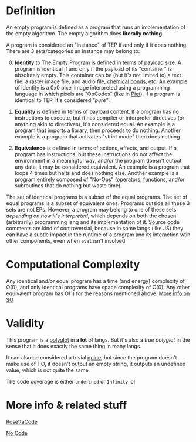 # Definition
An empty program is defined as a program that runs an implementation of the empty algorithm. The empty algorithm does **literally nothing**.

A program is considered an "instance" of TEP if and only if it does nothing. There are 3 sets/categories an instance may belong to:

0. **Identity** to The Empty Program is defined in terms of [payload](https://en.wikipedia.org/wiki/Payload_(computing)) size. A program is identical if and only if the payload of its "container" is absolutely empty. This container can be (but it's not limited to) a text file, a raster image file, and audio file, [chemical bonds](https://en.wikipedia.org/wiki/Chemical_computer), etc. An example of identity is a 0x0 pixel image interpreted using a programming language in which pixels are "OpCodes" (like in [Piet](https://esolangs.org/wiki/Piet)). If a program is identical to TEP, it's considered *"pure"*.

1. **Equality** is defined in terms of payload content. If a program has no instructions to execute, but it has compiler or interpreter directives (or anything akin to directives), it's considered equal. An example is a program that imports a library, then proceeds to do nothing. Another example is a program that activates "strict mode" then does nothing.

2. **Equivalence** is defined in terms of actions, effects, and output. If a program has instructions, but these instructions do not affect the environment in a meaningful way, and/or the program doesn't output any data, it may be considered equivalent. An example is a program that loops 4 times but halts and does nothing else. Another example is a program entirely composed of "No-Ops" (operators, functions, and/or subroutines that do nothing but waste time).

The set of identical programs is a subset of the equal programs. The set of equal programs is a subset of equivalent ones.
Programs outside all these 3 sets are not EPs. However, a program may belong to one of these sets *depending on how it's interpreted*, which depends on both the chosen (arbitrarily) programming lang and its implementation of it. Source code comments are kind of controversial, because in some langs (like JS) they can have a subtle impact in the runtime of a program and its interaction wtih other components, even when `eval` isn't involved.

# Computational Complexity
Any identical and/or equal program has a time (and energy) complexity of O(0), and only identical programs have space complexity of O(0). Any other equivalent program has O(1) for the reasons mentioned above. [More info on SO](https://stackoverflow.com/questions/3209139/is-the-time-complexity-of-the-empty-algorithm-o0)

# Validity
This program is a [polyglot](https://en.wikipedia.org/wiki/Polyglot_(computing)) in **a lot** of langs. But it's also a *true polyglot* in the sense that it does exactly the same thing in many langs.

It can also be considered a trivial [quine](https://en.wikipedia.org/wiki/Quine_(computing)), but since the program doesn't make use of I-O, it doesn't output an empty string, it outputs an undefined value, which is not quite the same.

The code coverage is either `undefined` or `Infinity` lol

# More info & related stuff
[RosettaCode](https://www.rosettacode.org/wiki/Empty_program)

[No Code](https://github.com/kelseyhightower/nocode)
